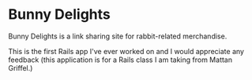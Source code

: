 # Bunny Delights

Bunny Delights is a link sharing site for rabbit-related merchandise.

This is the first Rails app I've ever worked on and I would appreciate any feedback (this application is for a Rails class I am taking from Mattan Griffel.)